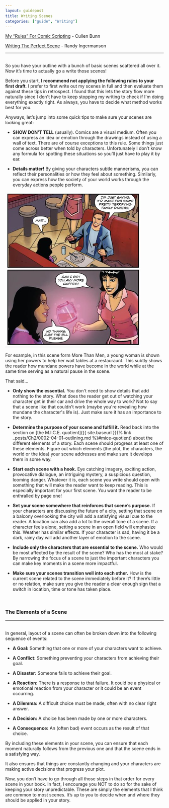 ```yaml
---
layout: guidepost
title: Writing Scenes
categories: ["guide", "Writing"]
---
```


[My “Rules” For Comic Scripting](http://www.cullenbunn.com/my-rules-for-comic-scripting/) - Cullen Bunn

[Writing The Perfect Scene](http://www.advancedfictionwriting.com/articles/writing-the-perfect-scene/) - Randy Ingermanson

<hr><br>
So you have your outline with a bunch of basic scenes scattered all over it. Now it’s time to actually go a write those scenes!

Before you start, **I recommend not applying the following rules to your first draft**. I prefer to first write out my scenes in full and then evaluate them against these tips in retrospect. I found that this lets the story flow more naturally since I don't have to keep stopping my writing to check if I'm doing everything exactly right. As always, you have to decide what method works best for you.

Anyways, let’s jump into some quick tips to make sure your scenes are looking great:


- **SHOW DON’T TELL** (usually). Comics are a visual medium. Often you can express an idea or emotion through the drawings instead of using a wall of text. There are of course exceptions to this rule. Some things just come across better when told by characters. Unfortunately I don’t know any formula for spotting these situations so you’ll just have to play it by ear.

- **Details matter!** By giving your characters subtle mannerisms, you can reflect their personalities or how they feel about something. Similarly, you can express how the society of your world works through the everyday actions people perform.

![](/images/guide/details.jpg)

For example, in this scene form More Than Men, a young woman is shown using her powers to help her wait tables at a restauraunt. This subtly shows the reader how mundane powers have become in the world while at the same time serving as a natural pause in the scene.

That said...

- **Only show the essential.** You don't need to show details that add nothing to the story. What does the reader get out of watching your character get in their car and drive the whole way to work? Not to say that a scene like that couldn't work (maybe you're revealing how mundane the character's life is). Just make sure it has an importance to the story.

- **Determine the purpose of your scene and fulfill it.** Read back into the section on [the M.I.C.E. quotient]({{ site.baseurl }}{% link _posts/Ch2/0002-04-01-outlining.md %}#mice-quotient) about the different elements of a story. Each scene should progress at least one of these elements. Figure out which elements (the plot, the characters, the world or the idea) your scene addresses and make sure it develops them in some way.

- **Start each scene with a hook.** Eye catching imagery, exciting action, provocative dialogue, an intriguing mystery, a suspicious question, looming danger. Whatever it is, each scene you write should open with something that will make the reader want to keep reading. This is especially important for your first scene. You want the reader to be enthralled by page one!

- **Set your scene somewhere that reinforces that scene’s purpose.** If your characters are discussing the future of a city, setting that scene on a balcony overlooking the city will add a satisfying visual cue to the reader. A location can also add a lot to the overall tone of a scene. If a character feels alone, setting a scene in an open field will emphasize this. Weather has similar effects. If your character is sad, having it be a dark, rainy day will add another layer of emotion to the scene.

- **Include only the characters that are essential to the scene.** Who would be most affected by the result of the scene? Who has the most at stake? By narrowing the focus of a scene to just the important characters you can make key moments in a scene more impactful.

- **Make sure your scenes transition well into each other.** How is the current scene related to the scene immediately before it? If there’s little or no relation, make sure you give the reader a clear enough sign that a switch in location, time or tone has taken place.

<br>

### The Elements of a Scene

<hr><br>
In general, layout of a scene can often be broken down into the following sequence of events:

- **A Goal:** Something that one or more of your characters want to achieve.

- **A Conflict:** Something preventing your characters from achieving their goal.

- **A Disaster:** Someone fails to achieve their goal.

- **A Reaction:** There is a response to that failure. It could be a physical or emotional reaction from your character or it could be an event occurring.

- **A Dilemma:** A difficult choice must be made, often with no clear right answer.

- **A Decision:** A choice has been made by one or more characters.

- **A Consequence:** An (often bad) event occurs as the result of that choice.

By including these elements in your scene, you can ensure that each moment naturally follows from the previous one and that the scene ends in a satisfying way.

It also ensures that things are constantly changing and your characters are making active decisions that progress your plot.

Now, you don’t have to go through all those steps in that order for every scene in your book. In fact, I encourage you NOT to do so for the sake of keeping your story unpredictable. These are simply the elements that I think are common to most scenes. It’s up to you to decide when and where they should be applied in your story.